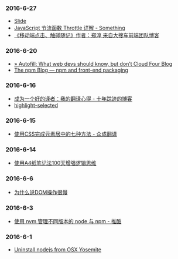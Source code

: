 ### 2016-6-27<br />
+ [Slide](http://slides.barretlee.com/index.html?talk-about-how-to-grow-in-the-work#0)<br />
+ [JavaScript 节流函数 Throttle 详解 - Something](https://keelii.github.io/2016/06/11/javascript-throttle/)<br />
+ [《移动端点击、触碰随记》作者：郑淳 来自大搜车前端团队博客](http://f2e.souche.com/blog/-yi-dong-duan-dian-ji-hong-peng-sui-ji/)<br />

### 2016-6-20<br />
+ [» Autofill: What web devs should know, but don’t Cloud Four Blog](http://blog.cloudfour.com/autofill-what-web-devs-should-know-but-dont/)<br />
+ [The npm Blog — npm and front-end packaging](http://blog.npmjs.org/post/101775448305/npm-and-front-end-packaging)<br />

### 2016-6-16<br />
+ [成为一个好的译者：我的翻译心得 - 十年踪迹的博客](https://www.h5jun.com/post/to-be-a-good-translator.html)<br />
+ [highlight-selected](https://atom.io/packages/highlight-selected)<br />

### 2016-6-15<br />
+ [使用CSS完成元素居中的七种方法 - 众成翻译](http://www.zcfy.cc/article/439)<br />

### 2016-6-14<br />
+ [使用A4纸笔记法100天增强逻辑思维](http://mp.weixin.qq.com/mp/appmsg/show?__biz=MjM5NjA3OTM0MA%3D%3D&appmsgid=203182672&itemidx=1&sign=595c3d2fe1233a441011b9d8e696a083#rd&uin=MjU4MjUyNzM2MA%3D%3D&key=79cf83ea5128c3e59a05178691cc0d51487d45a3b3704ccaa2340ff568d898b089e6e31cf75c6a261042289e859b66c0&devicetype=android-10&version=25000338&lang=zh_CN&pass_ticket=1V0MbhKBMhjP%2BE4eiEonppyltegkgcZRy%2F%2FCxeKJlauehqow4jLPOnbhMpyI0xCB#wechat_webview_type=1#wechat_redirect&From=test)<br />

### 2016-6-6<br />
+ [为什么说DOM操作很慢](https://leozdgao.me/why-dom-slow/)<br />

### 2016-6-3<br />
+ [使用 nvm 管理不同版本的 node 与 npm - 推酷](http://www.tuicool.com/articles/Vzquy2)<br />

### 2016-6-1<br />
+ [Uninstall nodejs from OSX Yosemite](https://gist.github.com/TonyMtz/d75101d9bdf764c890ef)<br />